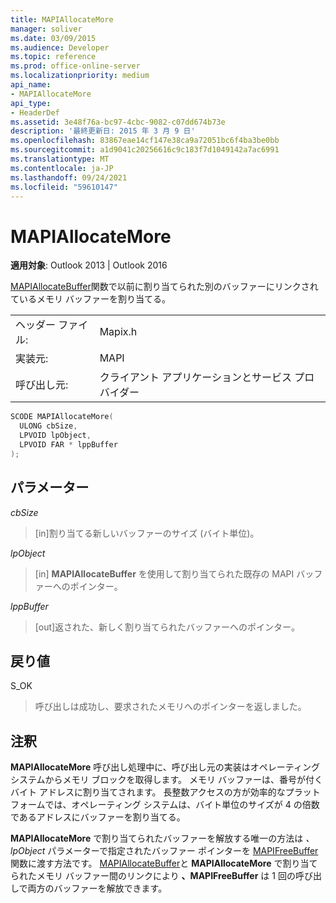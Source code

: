 ```yaml
---
title: MAPIAllocateMore
manager: soliver
ms.date: 03/09/2015
ms.audience: Developer
ms.topic: reference
ms.prod: office-online-server
ms.localizationpriority: medium
api_name:
- MAPIAllocateMore
api_type:
- HeaderDef
ms.assetid: 3e48f76a-bc97-4cbc-9082-c07dd674b73e
description: '最終更新日: 2015 年 3 月 9 日'
ms.openlocfilehash: 83867eae14cf147e38ca9a72051bc6f4ba3be0bb
ms.sourcegitcommit: a1d9041c20256616c9c183f7d1049142a7ac6991
ms.translationtype: MT
ms.contentlocale: ja-JP
ms.lasthandoff: 09/24/2021
ms.locfileid: "59610147"
---
```

# <a name="mapiallocatemore"></a>MAPIAllocateMore

  
  
**適用対象**: Outlook 2013 | Outlook 2016 
  
[MAPIAllocateBuffer](mapiallocatebuffer.md)関数で以前に割り当てられた別のバッファーにリンクされているメモリ バッファーを割り当てる。 
  
|||
|:-----|:-----|
|ヘッダー ファイル:  <br/> |Mapix.h  <br/> |
|実装元:  <br/> |MAPI  <br/> |
|呼び出し元:  <br/> |クライアント アプリケーションとサービス プロバイダー  <br/> |
   
```cpp
SCODE MAPIAllocateMore(
  ULONG cbSize,
  LPVOID lpObject,
  LPVOID FAR * lppBuffer
);
```

## <a name="parameters"></a>パラメーター

 _cbSize_
  
> [in]割り当てる新しいバッファーのサイズ (バイト単位)。 
    
 _lpObject_
  
> [in] **MAPIAllocateBuffer** を使用して割り当てられた既存の MAPI バッファーへのポインター。
    
 _lppBuffer_
  
> [out]返された、新しく割り当てられたバッファーへのポインター。
    
## <a name="return-value"></a>戻り値

S_OK 
  
> 呼び出しは成功し、要求されたメモリへのポインターを返しました。
    
## <a name="remarks"></a>注釈

**MAPIAllocateMore** 呼び出し処理中に、呼び出し元の実装はオペレーティング システムからメモリ ブロックを取得します。 メモリ バッファーは、番号が付くバイト アドレスに割り当てされます。 長整数アクセスの方が効率的なプラットフォームでは、オペレーティング システムは、バイト単位のサイズが 4 の倍数であるアドレスにバッファーを割り当てる。 
  
**MAPIAllocateMore** で割り当てられたバッファーを解放する唯一の方法は _、lpObject_ パラメーターで指定されたバッファー ポインターを [MAPIFreeBuffer](mapifreebuffer.md)関数に渡す方法です。 [MAPIAllocateBuffer](mapiallocatebuffer.md)と **MAPIAllocateMore** で割り当てられたメモリ バッファー間のリンクにより **、MAPIFreeBuffer** は 1 回の呼び出しで両方のバッファーを解放できます。 
  

